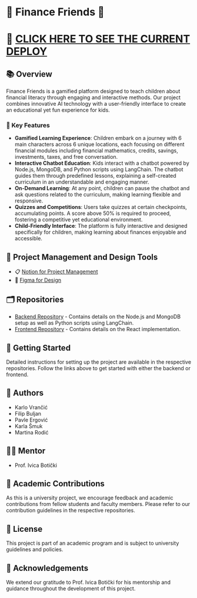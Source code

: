 # 🌟 Finance Friends 🌟

# 🚀 **[CLICK HERE TO SEE THE CURRENT DEPLOY](https://finance-friend.vercel.app/)**

## 📚 Overview
Finance Friends is a gamified platform designed to teach children about financial literacy through engaging and interactive methods. Our project combines innovative AI technology with a user-friendly interface to create an educational yet fun experience for kids. 

### 🌈 Key Features
- **Gamified Learning Experience**: Children embark on a journey with 6 main characters across 6 unique locations, each focusing on different financial modules including financial mathematics, credits, savings, investments, taxes, and free conversation.
- **Interactive Chatbot Education**: Kids interact with a chatbot powered by Node.js, MongoDB, and Python scripts using LangChain. The chatbot guides them through predefined lessons, explaining a self-created curriculum in an understandable and engaging manner.
- **On-Demand Learning**: At any point, children can pause the chatbot and ask questions related to the curriculum, making learning flexible and responsive.
- **Quizzes and Competitions**: Users take quizzes at certain checkpoints, accumulating points. A score above 50% is required to proceed, fostering a competitive yet educational environment.
- **Child-Friendly Interface**: The platform is fully interactive and designed specifically for children, making learning about finances enjoyable and accessible.

## 🧰 Project Management and Design Tools
- 📋  [Notion for Project Management](https://kvrancic.notion.site/Projekt-R-FINANCE-FRIEND-dcb6bebd85f348d3a2020f5d7a4dfdee?pvs=4)
- 🎨  [Figma for Design](https://www.figma.com/file/5AHqaEfYj0bNcMXTiKgUHE/Finance-Friends-UI?type=design&node-id=0%3A1&mode=design&t=lhfWHWlmmc4kGdFD-1)

## 🗂 Repositories
- [Backend Repository](https://github.com/FinanceFriend/backend) - Contains details on the Node.js and MongoDB setup as well as Python scripts using LangChain.
- [Frontend Repository](https://github.com/FinanceFriend/frontend) - Contains details on the React implementation.

## 🚀 Getting Started
Detailed instructions for setting up the project are available in the respective repositories. Follow the links above to get started with either the backend or frontend.

## 👥 Authors
- Karlo Vrančić
- Filip Buljan
- Pavle Ergović
- Karla Šmuk
- Martina Rodić

## 👨‍🏫 Mentor
- Prof. Ivica Botički

## 🤝 Academic Contributions
As this is a university project, we encourage feedback and academic contributions from fellow students and faculty members. Please refer to our contribution guidelines in the respective repositories.

## 📜 License
This project is part of an academic program and is subject to university guidelines and policies.

## 🙏 Acknowledgements
We extend our gratitude to Prof. Ivica Botički for his mentorship and guidance throughout the development of this project.



